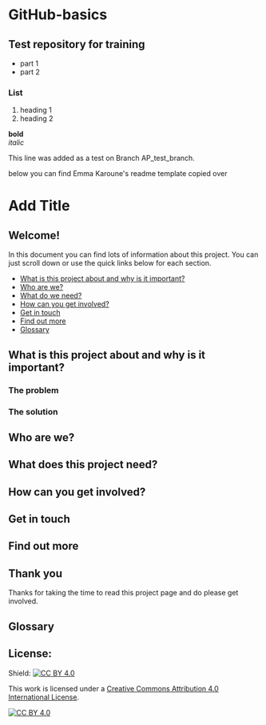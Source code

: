 # GitHub-basics
## Test repository for training

* part 1
* part 2

### List
1. heading 1
2. heading 2

**bold**  
*italic*

This line was added as a test on Branch AP_test_branch.

below you can find Emma Karoune's readme template copied over
# Add Title 

## Welcome! 

In this document you can find lots of information about this project. You can just scroll down or use the quick links below for each section.

* [What is this project about and why is it important?](#what-is-this-project-about-and-why-is-it-important)
* [Who are we?](#who-are-we)
* [What do we need?](#what-do-we-need)
* [How can you get involved?](#how-can-you-get-involved)
* [Get in touch](#get-in-touch)
* [Find out more](#find-out-more)
* [Glossary](#glossary)

## What is this project about and why is it important?


### The problem

### The solution


## Who are we?



## What does this project need?




## How can you get involved?


## Get in touch


## Find out more

## Thank you
Thanks for taking the time to read this project page and do please get involved.

## Glossary


## License:
Shield: [![CC BY 4.0][cc-by-shield]][cc-by]

This work is licensed under a
[Creative Commons Attribution 4.0 International License][cc-by].

[![CC BY 4.0][cc-by-image]][cc-by]

[cc-by]: http://creativecommons.org/licenses/by/4.0/
[cc-by-image]: https://i.creativecommons.org/l/by/4.0/88x31.png
[cc-by-shield]: https://img.shields.io/badge/License-CC%20BY%204.0-lightgrey.svg
